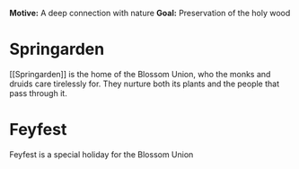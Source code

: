 **Motive:** A deep connection with nature
**Goal:** Preservation of the holy wood

# Springarden

[[Springarden]] is the home of the Blossom Union, who the monks and druids care tirelessly for. They nurture both its plants and the people that pass through it.

# Feyfest
Feyfest is a special holiday for the Blossom Union